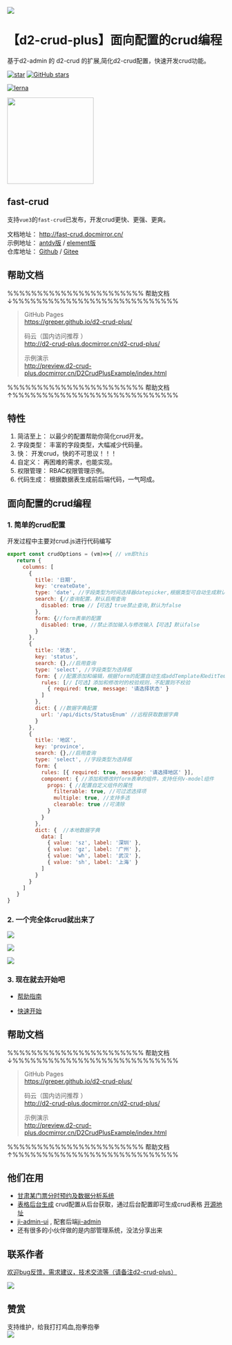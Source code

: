 
![](http://greper.veryreader.com/extends/banner1.png)


# 【d2-crud-plus】面向配置的crud编程
基于d2-admin 的 d2-crud 的扩展,简化d2-crud配置，快速开发crud功能。   

<a href='https://gitee.com/greper/d2-crud-plus'><img src='https://gitee.com/greper/d2-crud-plus/badge/star.svg?theme=dark' alt='star'/></a>
<a href='https://github.com/greper/d2-crud-plus'><img alt="GitHub stars" src="https://img.shields.io/github/stars/greper/d2-crud-plus?logo=github"></a>
    

[![lerna](https://img.shields.io/badge/maintained%20with-lerna-cc00ff.svg)](https://lerna.js.org/)


<a href="https://github.com/d2-projects/d2-admin" target="_blank"><img src="https://raw.githubusercontent.com/d2-projects/d2-admin/master/docs/image/d2-admin%402x.png" width="200"></a>

## fast-crud

支持`vue3`的`fast-crud`已发布，开发crud更快、更强、更爽。

文档地址： http://fast-crud.docmirror.cn/    
示例地址： [antdv版](http://fast-crud.docmirror.cn/antdv/)  /  [element版](http://fast-crud.docmirror.cn/element/)    
仓库地址： [Github](https://github.com/fast-crud/fast-crud)  /  [Gitee](https://gitee.com/fast-crud/fast-crud)


## 帮助文档 
%%%%%%%%%%%%%%%%%%%%%%% 帮助文档 ↓%%%%%%%%%%%%%%%%%%%%%%%%%%%%
> 
>GitHub Pages   
>https://greper.github.io/d2-crud-plus/
>
>码云（国内访问推荐 ）  
>http://d2-crud-plus.docmirror.cn/d2-crud-plus/   
>
>示例演示   
>http://preview.d2-crud-plus.docmirror.cn/D2CrudPlusExample/index.html
>
%%%%%%%%%%%%%%%%%%%%%%% 帮助文档 ↑%%%%%%%%%%%%%%%%%%%%%%%%%%%%
## 特性

1. 简洁至上： 以最少的配置帮助你简化crud开发。
2. 字段类型： 丰富的字段类型，大幅减少代码量。
3. 快： 开发crud，快的不可思议！！！
4. 自定义： 再困难的需求，也能实现。
5. 权限管理： RBAC权限管理示例。
6. 代码生成： 根据数据表生成前后端代码，一气呵成。  

## 面向配置的crud编程
 
### 1. 简单的crud配置
开发过程中主要对crud.js进行代码编写 
```js
export const crudOptions = (vm)=>{ // vm即this
   return {
     columns: [
       {
         title: '日期',
         key: 'createDate',
         type: 'date', //字段类型为时间选择器datepicker,根据类型可自动生成默认配置
         search: {//查询配置，默认启用查询
           disabled: true //【可选】true禁止查询,默认为false
         },
         form: {//form表单的配置
           disabled: true, //禁止添加输入与修改输入【可选】默认false
         }
       },
       {
         title: '状态',
         key: 'status',
         search: {},//启用查询
         type: 'select', //字段类型为选择框
         form: { //配置添加和编辑，根据form的配置自动生成addTemplate和editTemplate
           rules: [//【可选】添加和修改时的校验规则，不配置则不校验
             { required: true, message: '请选择状态' }
           ]
         },
         dict: { //数据字典配置
           url: '/api/dicts/StatusEnum' //远程获取数据字典
         }
       },
       {
         title: '地区', 
         key: 'province', 
         search: {},//启用查询
         type: 'select', //字段类型为选择框
         form: {
           rules: [{ required: true, message: '请选择地区' }],
           component: { //添加和修改时form表单的组件，支持任何v-model组件
             props: { //配置自定义组件的属性
               filterable: true, //可过滤选择项
               multiple: true, //支持多选
               clearable: true //可清除
             }
           }
         },
         dict: {  //本地数据字典
           data: [
             { value: 'sz', label: '深圳' }, 
             { value: 'gz', label: '广州' }, 
             { value: 'wh', label: '武汉' }, 
             { value: 'sh', label: '上海' }
           ]
         }
       }
     ]
   }
}
``` 
### 2. 一个完全体crud就出来了   

![](./packages/d2-crud-plus/doc/image/list.png)

![](./packages/d2-crud-plus/doc/image/add.png)

![](./packages/d2-crud-plus/doc/image/edit.png)

### 3. 现在就去开始吧
* [帮助指南](http://d2-crud-plus.docmirror.cn/d2-crud-plus/guide/)

* [快速开始](http://d2-crud-plus.docmirror.cn/d2-crud-plus/guide/quickstart.html)


## 帮助文档 
%%%%%%%%%%%%%%%%%%%%%%% 帮助文档 ↓%%%%%%%%%%%%%%%%%%%%%%%%%%%%
> 
>GitHub Pages   
>https://greper.github.io/d2-crud-plus/
>
>码云（国内访问推荐 ）  
>http://d2-crud-plus.docmirror.cn/d2-crud-plus/   
>
>示例演示   
>http://preview.d2-crud-plus.docmirror.cn/D2CrudPlusExample/index.html
>
%%%%%%%%%%%%%%%%%%%%%%% 帮助文档 ↑%%%%%%%%%%%%%%%%%%%%%%%%%%%%

## 他们在用

* [甘肃某门票分时预约及数据分析系统](https://tms.yougansu.com/orderManage/)
* [表格后台生成](https://cloud.battcn.com/)  crud配置从后台获取，通过后台配置即可生成crud表格 [开源地址](https://gitee.com/battcn/wemirr-platform)   
* [ji-admin-ui](https://github.com/power4j/ji-admin-ui) , 配套后端[ji-admin](https://github.com/power4j/ji-boot)
* 还有很多的小伙伴做的是内部管理系统，没法分享出来  
  
## 联系作者

[欢迎bug反馈，需求建议，技术交流等（请备注d2-crud-plus）](http://d2-crud-plus.docmirror.cn/d2-crud-plus/guide/contact.html)

![](http://d2p.file.veryreader.com/greper/contact.png)

## 赞赏
支持维护，给我打打鸡血,抱拳抱拳    
![](http://d2p.file.veryreader.com/greper/donate.jpg-400_400)
